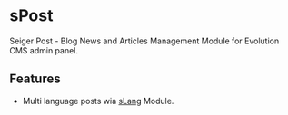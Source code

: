 # sPost
Seiger Post - Blog News and Articles Management Module for Evolution CMS admin panel.

## Features ##
* Multi language posts wia [sLang](https://github.com/Seiger/seigerlang) Module.
